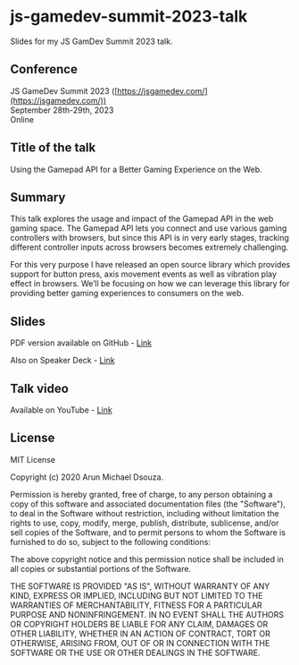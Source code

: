 # js-gamedev-summit-2023-talk

Slides for my JS GamDev Summit 2023 talk.

## Conference

JS GameDev Summit 2023 ([https://jsgamedev.com/](https://jsgamedev.com/))
<br/>
September 28th-29th, 2023
<br/>
Online

## Title of the talk

Using the Gamepad API for a Better Gaming Experience on the Web.

## Summary

This talk explores the usage and impact of the Gamepad API in the web gaming space. The Gamepad API lets you connect and use various gaming controllers with browsers, but since this API is in very early stages, tracking different controller inputs across browsers becomes extremely challenging.

For this very purpose I have released an open source library which provides support for button press, axis movement events as well as vibration play effect in browsers. We’ll be focusing on how we can leverage this library for providing better gaming experiences to consumers on the web.

## Slides

PDF version available on GitHub -
[Link]()

Also on Speaker Deck -
[Link]()

## Talk video

Available on YouTube -
[Link]()

## License

MIT License

Copyright (c) 2020 Arun Michael Dsouza.

Permission is hereby granted, free of charge, to any person obtaining a copy
of this software and associated documentation files (the "Software"), to deal
in the Software without restriction, including without limitation the rights
to use, copy, modify, merge, publish, distribute, sublicense, and/or sell
copies of the Software, and to permit persons to whom the Software is
furnished to do so, subject to the following conditions:

The above copyright notice and this permission notice shall be included in all
copies or substantial portions of the Software.

THE SOFTWARE IS PROVIDED "AS IS", WITHOUT WARRANTY OF ANY KIND, EXPRESS OR
IMPLIED, INCLUDING BUT NOT LIMITED TO THE WARRANTIES OF MERCHANTABILITY,
FITNESS FOR A PARTICULAR PURPOSE AND NONINFRINGEMENT. IN NO EVENT SHALL THE
AUTHORS OR COPYRIGHT HOLDERS BE LIABLE FOR ANY CLAIM, DAMAGES OR OTHER
LIABILITY, WHETHER IN AN ACTION OF CONTRACT, TORT OR OTHERWISE, ARISING FROM,
OUT OF OR IN CONNECTION WITH THE SOFTWARE OR THE USE OR OTHER DEALINGS IN THE
SOFTWARE.
